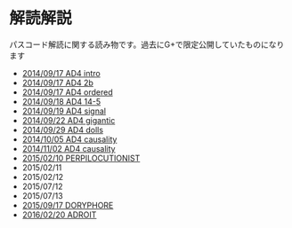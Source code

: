 # 解読解説

パスコード解読に関する読み物です。過去にG+で限定公開していたものになります

- [2014/09/17 AD4 intro](./ad4_intro.md)
- [2014/09/17 AD4 2b](./ad4_2b.md)
- [2014/09/17 AD4 ordered](./ad4_ordered.md)
- [2014/09/18 AD4 14-5](./ad4_14-5.md)
- [2014/09/19 AD4 signal](./ad4_signal.md)
- [2014/09/22 AD4 gigantic](./ad4_gigantic.md)
- [2014/09/29 AD4 dolls](./ad4_dolls.md)
- [2014/10/05 AD4 causality](./ad4_causality.md)
- [2014/11/02 AD4 causality](./ad4_human.md)
- [2015/02/10 PERPILOCUTIONIST](./perpilocutionist.md)
- 2015/02/11
- 2015/02/12
- 2015/07/12
- 2015/07/13
- [2015/09/17 DORYPHORE](./doryphore.md)
- [2016/02/20 ADROIT](./adroit.md)
